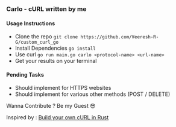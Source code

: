 ### Carlo - cURL written by me

#### Usage Instructions
- Clone the repo ```git clone https://github.com/Veeresh-R-G/custom_curl_go ```
- Install Dependencies ```go install```
- Use curl ```go run main.go carlo <protocol-name> <url-name>```
- Get your results on your terminal

#### Pending Tasks
- Should implement for HTTPS websites
- Should implement for various other methods (POST / DELETE)


Wanna Contribute ? Be my Guest 😎

Inspired by : [Build your own cURL in Rust](https://dev.to/chaudharypraveen98/build-your-own-curl-rust-5cj6#:~:text=We%20are%20using%20the%20Builder%20pattern%20for%20our%20CLI%20tool.&text=Firstly%2C%20we%20have%20to%20define,one%20positional%20required%20argument%20url.)
